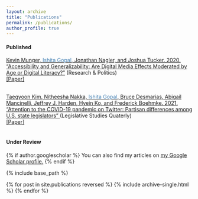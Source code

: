 ```yaml
---
layout: archive
title: "Publications"
permalink: /publications/
author_profile: true
---
```

<h4> Published </h4>

<u>Kevin Munger, <span style="color:SteelBlue">Ishita Gopal</span>, Jonathan Nagler, and Joshua Tucker. 2020. “Accessibility and Generalizability: Are Digital Media Effects Moderated by Age or Digital Literacy?”</u> (Research & Politics)<br/>
<a href="https://journals.sagepub.com/doi/full/10.1177/20531680211016968"> [Paper] </a> <br/> <br/>    

<u>Taegyoon Kim, Nitheesha Nakka, <span style="color:SteelBlue">Ishita Gopal</span>, Bruce Desmarias, Abigail Mancinelli, Jeffrey J. Harden, Hyein Ko, and Frederick Boehmke. 2021. “Attention to the COVID-19 pandemic on Twitter: Partisan differences among U.S. state legislators” </u>(Legislative Studies Quaterly) <br/> 
<a href="https://onlinelibrary.wiley.com/doi/10.1111/lsq.12367"> [Paper] </a> <br/> <br/>   

<h4> Under Review </h4>




{% if author.googlescholar %}
  You can also find my articles on <u><a href="{{author.googlescholar}}">my Google Scholar profile</a>.</u>
{% endif %}

{% include base_path %}

{% for post in site.publications reversed %}
  {% include archive-single.html %}
{% endfor %}
